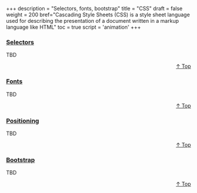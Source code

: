 +++
description = "Selectors, fonts, bootstrap"
title = "CSS"
draft = false
weight = 200
bref="Cascading Style Sheets (CSS) is a style sheet language used for describing the presentation of a document written in a markup language like HTML"
toc = true
script = 'animation'
+++

<h3 class="section-head" id="h-Section1"><a href="#h-Section1">Selectors</a></h3>
  <p>TBD</p>
<div style="text-align:right"> <a href="#top">&#8593; Top</a></div>

<h3 class="section-head" id="h-Section2"><a href="#h-Section2">Fonts</a></h3>
  <p>TBD</p>
  <div style="text-align:right"> <a href="#top">&#8593; Top</a></div>

<h3 class="section-head" id="h-Section3"><a href="#h-Section3">Positioning</a></h3>
  <p>TBD</p>
  <div style="text-align:right"> <a href="#top">&#8593; Top</a></div>

<h3 class="section-head" id="h-Section4"><a href="#h-Section4">Bootstrap</a></h3>
  <p>TBD</p>
  <div style="text-align:right"> <a href="#top">&#8593; Top</a></div>